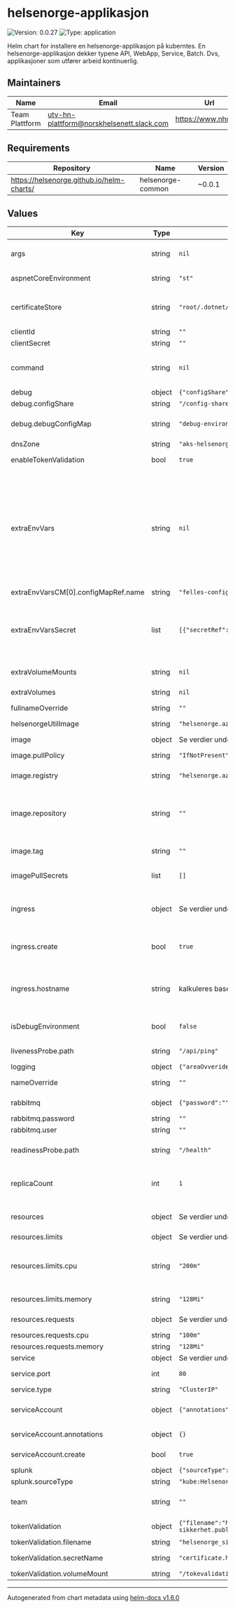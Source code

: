 # helsenorge-applikasjon

![Version: 0.0.27](https://img.shields.io/badge/Version-0.0.27-informational?style=flat-square) ![Type: application](https://img.shields.io/badge/Type-application-informational?style=flat-square)

Helm chart for installere en helsenorge-applikasjon på kuberntes. En helsenorge-applikasjon dekker typene API, WebApp, Service, Batch. Dvs, applikasjoner som utfører arbeid kontinuerlig.

## Maintainers

| Name | Email | Url |
| ---- | ------ | --- |
| Team Plattform | utv-hn-plattform@norskhelsenett.slack.com | https://www.nhn.no/ |

## Requirements

| Repository | Name | Version |
|------------|------|---------|
| https://helsenorge.github.io/helm-charts/ | helsenorge-common | ~0.0.1 |

## Values

| Key | Type | Default | Description |
|-----|------|---------|-------------|
| args | string | `nil` | Ovveride default container args - Les mer om Command and Arguments for kontainere [her](https://kubernetes.io/docs/tasks/inject-data-application/define-command-argument-container/). |
| aspnetCoreEnvironment | string | `"st"` | setter ASPNETCORE_ENVIRONMENT environment-variabelen i pod |
| certificateStore | string | `"root/.dotnet/corefx/cryptography/x509stores/my"` | Path til certificate-store som sertifikater installeres til ved bruk av [certificate tool](https://github.com/gsoft-inc/dotnet-certificate-tool). Fallback plassering for [CurrentUser\My](https://docs.microsoft.com/nb-no/dotnet/standard/security/cross-platform-cryptography#the-my-store) på linux.  |
| clientId | string | `""` | ClientId for applikasjonen |
| clientSecret | string | `""` | Tilhørende secret |
| command | string | `nil` | Ovveride default container command - defaulter til "dotnet" - Les mer om Command and Arguments for kontainere [her](https://kubernetes.io/docs/tasks/inject-data-application/define-command-argument-container/). |
| debug | object | `{"configShare":"/config-share/","debugConfigMap":"debug-environment"}` | Debugmodus - Settings for debugmodus |
| debug.configShare | string | `"/config-share/"` | Path til hvor debug-fil mountes i pod'en. |
| debug.debugConfigMap | string | `"debug-environment"` | Navn på config-map som inneholder debug-dll. Denne må eksistere i namespace fra før. |
| dnsZone | string | `"aks-helsenorge.utvikling"` | Dns-sonen til miljøet. |
| enableTokenValidation | bool | `true` | Muligjor tokenvalidering i applikasjonen ved å tilgjengeliggjøre sertifikatet i podden. |
| extraEnvVars | string | `nil` | Environment variabler som tilgjengeliggjøres podden - Brukes for å overstyre config-settings Skrives på formen key: value Husk å bruke prefix HN_ for at environment-variabelen skal leses inn av config-systemet HN_ConfigurationSettings_Connectionstring: "Server=sql;Database=databasename;User Id=user;Password=password;" Kan også overstyres globalt: global:   extraEnvVars:     HN_ConfigurationSettings_Connectionstring: "Server=sql;Database=databasename;User Id=user;Password=password;" |
| extraEnvVarsCM[0].configMapRef.name | string | `"felles-config"` |  |
| extraEnvVarsSecret | list | `[{"secretRef":{"name":"felles-config"}}]` | Navn på eksisterende secret som inneholder extra env-vars - må skrives på formen for en gyldig secretRef og secret må eksistere fra før. Hvis du legger til flere, husk å bevare eventuelle defaults ved å ekplisitt definere i tillegg i din values-fil. - secretRef:    name: mysecret |
| extraVolumeMounts | string | `nil` | Definisjon på extra volume mount som skal mountes til podden |
| extraVolumes | string | `nil` | Definisjon på extra volume som skal tilgjengeliggjøres til deploymenten |
| fullnameOverride | string | `""` | Overrider navn på chart.  |
| helsenorgeUtilImage | string | `"helsenorge.azurecr.io/utils/certificate-tool:0.1"` | Image som inneholder diverse utils. Benyttes for installasjon av sertifikater. |
| image | object | Se verdier under | Beskriver imaget til applikasjonen |
| image.pullPolicy | string | `"IfNotPresent"` | Kubernetes image pull-policy. Les mer om image pull policy [her](https://kubernetes.io/docs/concepts/containers/images/#image-pull-policy). |
| image.registry | string | `"helsenorge.azurecr.io"` | Fra hvilket container registry skal imaget hentes.  |
| image.repository | string | `""` | Navn på imaget som skal deployes. Hvis ikke definert, settes til det samme som navnet på applikasjonen basert på releaename+applikasjonsnavn, eg configuration-internalapi. TODO: gjøre det mulig å overstyre repository |
| image.tag | string | `""` | tag identifiserer versjonen på imaget som skal deployes  |
| imagePullSecrets | list | `[]` | Referanse til secret som inneholder nøkler for å få kontakt med private container registry (hvis dette er i bruk) |
| ingress | object | Se verdier under | Beskriver hvordan komponenten skal eksponeres ut av clustert, slik at komponenten kan konsumeres av ressurser utenfor clusteret.  Les mer [her](https://kubernetes.io/docs/concepts/services-networking/ingress/). |
| ingress.create | bool | `true` | Bestemmer om en ingress skal opprettes eller ikke, false betyr at ingen ingress opprettes og komponenten kan ikke nås utenfra clusteret. |
| ingress.hostname | string | kalkuleres basert på apinavn og miljo | Bestemmer hvilket hostname ingress skal lytte på. Eks configuration-internalapi-mas01.helsenorge.utvikling. Trenger ikke overstyres med mindre man skal teste noe spesielt |
| isDebugEnvironment | bool | `false` | Debugmodus - Skrur på debug-modus i miljøet. Krever at debug.dll config-map er tilgjengelig i miljøet. |
| livenessProbe.path | string | `"/api/ping"` | [Liveness probe](https://kubernetes.io/docs/concepts/workloads/pods/pod-lifecycle/#types-of-probe) indikerer om containeren kjører ved å gjøre et http kall mot gitt path. |
| logging | object | `{"areaOvveride":""}` | Logging |
| nameOverride | string | `""` | Overrider navn på chart. Beholder release-navnet |
| rabbitmq | object | `{"password":"","user":""}` | Messagings settings - Blir tilgjengeliggjort som environment-variabler i pod |
| rabbitmq.password | string | `""` | Passord |
| rabbitmq.user | string | `""` | Bruker |
| readinessProbe.path | string | `"/health"` | [Readiness probe](https://kubernetes.io/docs/concepts/workloads/pods/pod-lifecycle/#types-of-probe) indikerer om containeren er klar for å motta requests ved å gjøre et http kall mot gitt path |
| replicaCount | int | `1` | Antall containere som kjører apiet. Disse lastbalanseres automatisk, men flere containere krever mer ressurser av clusteret. Bør overstyrers i høyere miljøer. |
| resources | object | Se verdier under | Beskriver hvor mye ressurser en pod som kjører koden skal få tilgang til. Les mer om konseptene [her](https://kubernetes.io/docs/concepts/configuration/manage-resources-containers/#requests-and-limits). |
| resources.limits | object | Se verdier under | Hvor mye ressurser er poden begrenset til. |
| resources.limits.cpu | string | `"200m"` | [Limits and requests for CPU resources are measured in cpu units. One cpu, in Kubernetes, is equivalent to 1 vCPU/Core for cloud providers and 1 hyperthread on bare-metal Intel processors](https://kubernetes.io/docs/concepts/configuration/manage-resources-containers/#meaning-of-cpu). |
| resources.limits.memory | string | `"128Mi"` | [Limits and requests for memory are measured in bytes.](https://kubernetes.io/docs/concepts/configuration/manage-resources-containers/#meaning-of-memory). |
| resources.requests | object | Se verdier under | Hvor mye ressurser poden minimum trenger. |
| resources.requests.cpu | string | `"100m"` | Samme som under resources.limits. |
| resources.requests.memory | string | `"128Mi"` | Samme som under resources.limits. |
| service | object | Se verdier under | Servicen som eksponerer apiet ut i klusteret. |
| service.port | int | `80` | Port servicen eksponerer apiet på ut i clusteret. |
| service.type | string | `"ClusterIP"` | Type service. Les mer [her](https://kubernetes.io/docs/concepts/services-networking/service/#publishing-services-service-types). |
| serviceAccount | object | `{"annotations":{},"create":true}` | Kubernetes service-konto for losningsomraade. Les mer [her](https://kubernetes.io/docs/tasks/configure-pod-container/configure-service-account/). Navn settes til det samme som applikasjon. |
| serviceAccount.annotations | object | `{}` | Spesifikke annoteringer som skal legges til servicekontoen (todo). |
| serviceAccount.create | bool | `true` | Spesifiserer om en service-konto skal opprettes. |
| splunk | object | `{"sourceType":"kube:Helsenorge"}` | Splunk |
| splunk.sourceType | string | `"kube:Helsenorge"` | Setter SourceType på loggene i splunk |
| team | string | `""` | Ansvarlig team for losningsomraade - eks "Plattform". - Kan overstyres globalt global:   team: "" |
| tokenValidation | object | `{"filename":"helsenorge_sikkerhet_public.pem","secretName":"certificate.helsenorge-sikkerhet.public","volumeMount":"/tokevalidation-cert"}` | Informasjon om tokenvalideringssertifikatet i miljoet. |
| tokenValidation.filename | string | `"helsenorge_sikkerhet_public.pem"` | Navn på filen som inneholder sertifikatet |
| tokenValidation.secretName | string | `"certificate.helsenorge-sikkerhet.public"` | Navn på secret som inneholder sertifikatet.  Denne må eksistere i namespace fra før. |
| tokenValidation.volumeMount | string | `"/tokevalidation-cert"` | Path til hvor sertifikatet mountes i pod'en |

----------------------------------------------
Autogenerated from chart metadata using [helm-docs v1.6.0](https://github.com/norwoodj/helm-docs/releases/v1.6.0)
